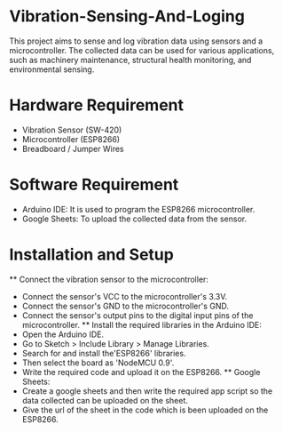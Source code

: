 # Vibration-Sensing-And-Loging
This project aims to sense and log vibration data using sensors and a microcontroller. The collected data can be used for various applications, such as machinery maintenance, structural health monitoring, and environmental sensing.

# Hardware Requirement
  - Vibration Sensor (SW-420)
  - Microcontroller  (ESP8266)
  - Breadboard / Jumper Wires

# Software Requirement
  - Arduino IDE: It is used to program the ESP8266 microcontroller.
  - Google Sheets: To upload the collected data from the sensor.

# Installation and Setup

** Connect the vibration sensor to the microcontroller:
  - Connect the sensor's VCC to the microcontroller's 3.3V.
  - Connect the sensor's GND to the microcontroller's GND.
  - Connect the sensor's output pins to the digital input pins of the microcontroller.
** Install the required libraries in the Arduino IDE:
  - Open the Arduino IDE.
  - Go to Sketch > Include Library > Manage Libraries.
  - Search for and install the'ESP8266' libraries. 
  - Then select the board as 'NodeMCU 0.9'.
  - Write the required code and upload it on the ESP8266.
**  Google Sheets:
  - Create a google sheets and then write the required app script so the data collected can be uploaded on the sheet.
  - Give the url of the sheet in the code which is been uploaded on the ESP8266.
